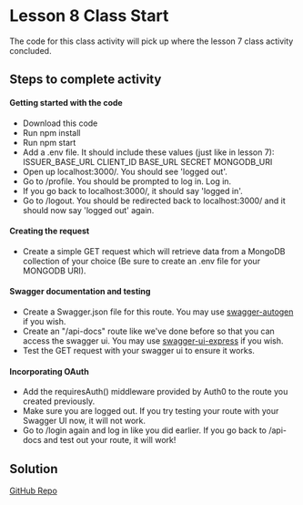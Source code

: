 # Lesson 8 Class Start

The code for this class activity will pick up where the lesson 7 class activity concluded.

## Steps to complete activity

#### Getting started with the code

- Download this code
- Run npm install
- Run npm start
- Add a .env file. It should include these values (just like in lesson 7):
ISSUER_BASE_URL
CLIENT_ID
BASE_URL
SECRET
MONGODB_URI
- Open up localhost:3000/. You should see 'logged out'.
- Go to /profile. You should be prompted to log in. Log in.
- If you go back to localhost:3000/, it should say 'logged in'. 
- Go to /logout. You should be redirected back to localhost:3000/ and it should now say 'logged out' again.


#### Creating the request

- Create a simple GET request which will retrieve data from a MongoDB collection of your choice (Be sure to create an .env file for your MONGODB URI).

#### Swagger documentation and testing

- Create a Swagger.json file for this route. You may use [swagger-autogen](https://www.npmjs.com/package/swagger-autogen) if you wish.
- Create an "/api-docs" route like we've done before so that you can access the swagger ui. You may use [swagger-ui-express](https://www.npmjs.com/package/swagger-ui-express) if you wish.
- Test the GET request with your swagger ui to ensure it works.

#### Incorporating OAuth

- Add the requiresAuth() middleware provided by Auth0 to the route you created previously.
- Make sure you are logged out. If you try testing your route with your Swagger UI now, it will not work.
- Go to /login again and log in like you did earlier. If you go back to /api-docs and test out your route, it will work!


## Solution

[GitHub Repo](https://github.com/byui-cse/cse341-code-student/tree/L08-class-complete)
